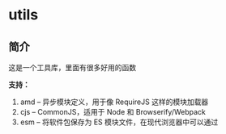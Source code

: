# utils

## 简介

这是一个工具库，里面有很多好用的函数

**支持：**

1. amd – 异步模块定义，用于像 RequireJS 这样的模块加载器
2. cjs – CommonJS，适用于 Node 和 Browserify/Webpack
3. esm – 将软件包保存为 ES 模块文件，在现代浏览器中可以通过 <script type=module> 标签引入
4. iife – 一个自动执行的功能，适合作为<script>标签。（如果要为应用程序创建一个捆绑包，您可能想要使用它，因为它会使文件大小变小。）
5. umd – 通用模块定义，以 amd，cjs 和 iife 为一体
6. system - SystemJS 加载器格式

## 快速开始

### 引入

- pnpm 引入

> pnpm i @wormery/utils

- npm 引入

> npm i @wormery/utils

- yarn 引入

> yarn add @wormery/utils

## 为什么要用本项目?

里面有很多优秀的函数可以减少您掉的头发，让您的头皮更健壮，函数基本都调试完成如果出现了什么 bug 请联系我[github](https://github.com/mekeer)或给我提[issues](https://github.com/wormery/utils/issues),我会尽快修复的
